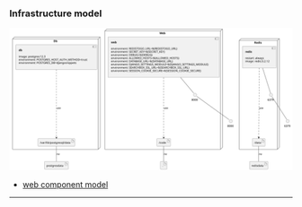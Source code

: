 
### Infrastructure model
![Infrastructure main model](.infragenie/infrastructure_main_model.svg)
- [web component model](.infragenie/web_component_model.svg)

---
